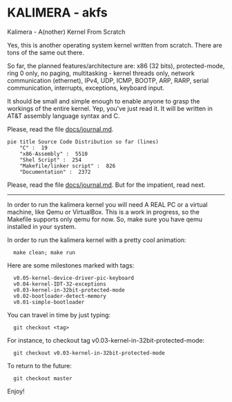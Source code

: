 # KALIMERA - akfs

Kalimera - A(nother) Kernel From Scratch

Yes, this is another operating system kernel written from scratch. There are tons of the same out there.

So far, the planned features/architecture are: x86 (32 bits), protected-mode, ring 0 only, no paging, multitasking - kernel threads only, network communication (ethernet), IPv4, UDP, ICMP, BOOTP, ARP, RARP, serial communication, interrupts, exceptions, keyboard input.

It should be small and simple enough to enable anyone to grasp the workings of the entire kernel. Yep, you've just read it. It will be written in AT&T assembly language syntax and C.

Please, read the file [docs/journal.md](docs/journal.md).

```mermaid
pie title Source Code Distribution so far (lines)
    "C" :  19
    "x86-Assembly" :  5510
    "Shel Script" :  254
    "Makefile/linker script" :  826
    "Documentation" :  2372
```

Please, read the file [docs/journal.md](docs/journal.md).
But for the impatient, read next.

-----------------------------------------------------------------------------

In order to run the kalimera kernel you will need A REAL PC or a
virtual machine, like Qemu or VirtualBox. This is a work in progress,
so the Makefile supports only qemu for now. So, make sure you have qemu
installed in your system.

In order to run the kalimera kernel with a pretty cool animation:

      make clean; make run

Here are some milestones marked with tags:

      v0.05-kernel-device-driver-pic-keyboard
      v0.04-kernel-IDT-32-exceptions
      v0.03-kernel-in-32bit-protected-mode
      v0.02-bootloader-detect-memory
      v0.01-simple-bootloader

You can travel in time by just typing:

      git checkout <tag>

For instance, to checkout tag v0.03-kernel-in-32bit-protected-mode:

      git checkout v0.03-kernel-in-32bit-protected-mode

To return to the future:

      git checkout master

Enjoy!
